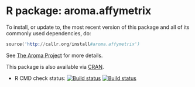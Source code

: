 # R package: aroma.affymetrix

To install, or update to, the most recent version of this package and
all of its commonly used dependencies, do:

```s
source('http://callr.org/install#aroma.affymetrix')
```

See [The Aroma Project](http://www.aroma-project.org/) for more
details.


This package is also available via
[CRAN](http://cran.r-project.org/package=aroma.affymetrix).

* R CMD check status:
  <a href="https://travis-ci.org/HenrikBengtsson/aroma.affymetrix"><img src="https://travis-ci.org/HenrikBengtsson/aroma.affymetrix.svg?branch=master" alt="Build status"></a>
  <a href="https://ci.appveyor.com/project/HenrikBengtsson/aroma-affymetrix/"><img
  src="https://ci.appveyor.com/api/projects/status/???"
  alt="Build status"></a> 
